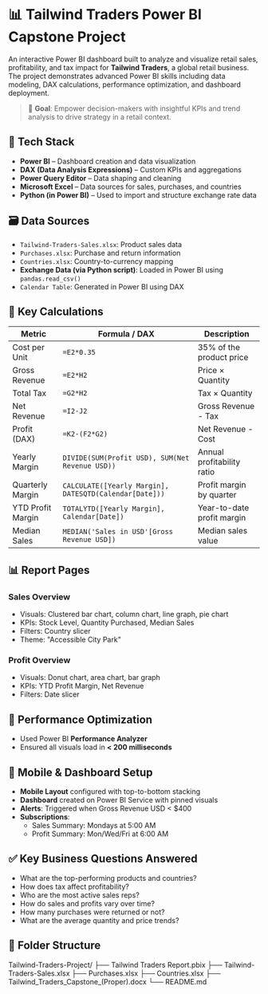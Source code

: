 # 📊 Tailwind Traders Power BI Capstone Project

An interactive Power BI dashboard built to analyze and visualize retail sales, profitability, and tax impact for **Tailwind Traders**, a global retail business. The project demonstrates advanced Power BI skills including data modeling, DAX calculations, performance optimization, and dashboard deployment.

> 🎯 **Goal**: Empower decision-makers with insightful KPIs and trend analysis to drive strategy in a retail context.

## 🧰 Tech Stack
- **Power BI** – Dashboard creation and data visualization  
- **DAX (Data Analysis Expressions)** – Custom KPIs and aggregations  
- **Power Query Editor** – Data shaping and cleaning  
- **Microsoft Excel** – Data sources for sales, purchases, and countries  
- **Python (in Power BI)** – Used to import and structure exchange rate data  

## 🗃️ Data Sources
- `Tailwind-Traders-Sales.xlsx`: Product sales data  
- `Purchases.xlsx`: Purchase and return information  
- `Countries.xlsx`: Country-to-currency mapping  
- **Exchange Data (via Python script)**: Loaded in Power BI using `pandas.read_csv()`  
- `Calendar Table`: Generated in Power BI using DAX  

## 🧮 Key Calculations

| Metric              | Formula / DAX                                                | Description                                |
|---------------------|--------------------------------------------------------------|--------------------------------------------|
| Cost per Unit       | `=E2*0.35`                                                   | 35% of the product price                   |
| Gross Revenue       | `=E2*H2`                                                     | Price × Quantity                           |
| Total Tax           | `=G2*H2`                                                     | Tax × Quantity                             |
| Net Revenue         | `=I2-J2`                                                     | Gross Revenue - Tax                        |
| Profit (DAX)        | `=K2-(F2*G2)`                                                | Net Revenue - Cost                         |
| Yearly Margin       | `DIVIDE(SUM(Profit USD), SUM(Net Revenue USD))`             | Annual profitability ratio                 |
| Quarterly Margin    | `CALCULATE([Yearly Margin], DATESQTD(Calendar[Date]))`      | Profit margin by quarter                   |
| YTD Profit Margin   | `TOTALYTD([Yearly Margin], Calendar[Date])`                 | Year-to-date profit margin                 |
| Median Sales        | `MEDIAN('Sales in USD'[Gross Revenue USD])`                 | Median sales value                         |

## 📊 Report Pages

### Sales Overview
- Visuals: Clustered bar chart, column chart, line graph, pie chart  
- KPIs: Stock Level, Quantity Purchased, Median Sales  
- Filters: Country slicer  
- Theme: "Accessible City Park"

### Profit Overview
- Visuals: Donut chart, area chart, bar graph  
- KPIs: YTD Profit Margin, Net Revenue  
- Filters: Date slicer

## 🧪 Performance Optimization
- Used Power BI **Performance Analyzer**
- Ensured all visuals load in **< 200 milliseconds**

## 📱 Mobile & Dashboard Setup
- **Mobile Layout** configured with top-to-bottom stacking  
- **Dashboard** created on Power BI Service with pinned visuals  
- **Alerts**: Triggered when Gross Revenue USD < $400  
- **Subscriptions**:
  - Sales Summary: Mondays at 5:00 AM  
  - Profit Summary: Mon/Wed/Fri at 6:00 AM  

## ✅ Key Business Questions Answered
- What are the top-performing products and countries?
- How does tax affect profitability?
- Who are the most active sales reps?
- How do sales and profits vary over time?
- How many purchases were returned or not?
- What are the average quantity and price trends?

## 📁 Folder Structure

Tailwind-Traders-Project/
├── Tailwind Traders Report.pbix
├── Tailwind-Traders-Sales.xlsx
├── Purchases.xlsx
├── Countries.xlsx
├── Tailwind_Traders_Capstone_(Proper).docx
└── README.md
